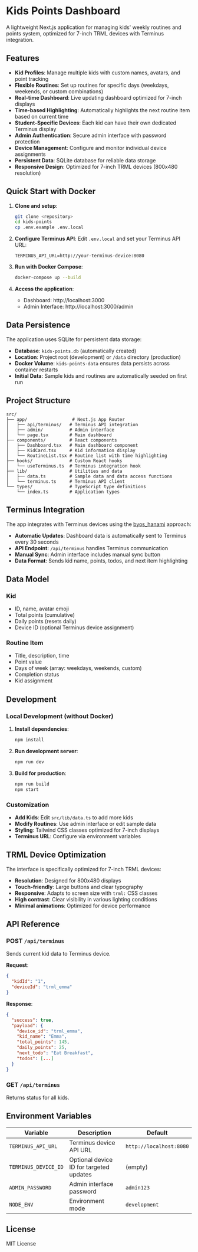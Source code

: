 # Kids Points Dashboard

A lightweight Next.js application for managing kids' weekly routines and points system, optimized for 7-inch TRML devices with Terminus integration.

## Features

- **Kid Profiles**: Manage multiple kids with custom names, avatars, and point tracking
- **Flexible Routines**: Set up routines for specific days (weekdays, weekends, or custom combinations)
- **Real-time Dashboard**: Live updating dashboard optimized for 7-inch displays
- **Time-based Highlighting**: Automatically highlights the next routine item based on current time
- **Student-Specific Devices**: Each kid can have their own dedicated Terminus display
- **Admin Authentication**: Secure admin interface with password protection
- **Device Management**: Configure and monitor individual device assignments
- **Persistent Data**: SQLite database for reliable data storage
- **Responsive Design**: Optimized for 7-inch TRML devices (800x480 resolution)

## Quick Start with Docker

1. **Clone and setup**:
   ```bash
   git clone <repository>
   cd kids-points
   cp .env.example .env.local
   ```

2. **Configure Terminus API**:
   Edit `.env.local` and set your Terminus API URL:
   ```
   TERMINUS_API_URL=http://your-terminus-device:8080
   ```

3. **Run with Docker Compose**:
   ```bash
   docker-compose up --build
   ```

4. **Access the application**:
   - Dashboard: http://localhost:3000
   - Admin Interface: http://localhost:3000/admin

## Data Persistence

The application uses SQLite for persistent data storage:

- **Database**: `kids-points.db` (automatically created)
- **Location**: Project root (development) or `/data` directory (production)
- **Docker Volume**: `kids-points-data` ensures data persists across container restarts
- **Initial Data**: Sample kids and routines are automatically seeded on first run

## Project Structure

```
src/
├── app/                 # Next.js App Router
│   ├── api/terminus/   # Terminus API integration
│   ├── admin/          # Admin interface
│   └── page.tsx        # Main dashboard
├── components/         # React components
│   ├── Dashboard.tsx   # Main dashboard component
│   ├── KidCard.tsx     # Kid information display
│   └── RoutineList.tsx # Routine list with time highlighting
├── hooks/              # Custom React hooks
│   └── useTerminus.ts  # Terminus integration hook
├── lib/                # Utilities and data
│   ├── data.ts         # Sample data and data access functions
│   └── terminus.ts     # Terminus API client
└── types/              # TypeScript type definitions
    └── index.ts        # Application types
```

## Terminus Integration

The app integrates with Terminus devices using the [byos_hanami](https://github.com/usetrmnl/byos_hanami) approach:

- **Automatic Updates**: Dashboard data is automatically sent to Terminus every 30 seconds
- **API Endpoint**: `/api/terminus` handles Terminus communication
- **Manual Sync**: Admin interface includes manual sync button
- **Data Format**: Sends kid name, points, todos, and next item highlighting

## Data Model

### Kid
- ID, name, avatar emoji
- Total points (cumulative)
- Daily points (resets daily)
- Device ID (optional Terminus device assignment)

### Routine Item
- Title, description, time
- Point value
- Days of week (array: weekdays, weekends, custom)
- Completion status
- Kid assignment

## Development

### Local Development (without Docker)

1. **Install dependencies**:
   ```bash
   npm install
   ```

2. **Run development server**:
   ```bash
   npm run dev
   ```

3. **Build for production**:
   ```bash
   npm run build
   npm start
   ```

### Customization

- **Add Kids**: Edit `src/lib/data.ts` to add more kids
- **Modify Routines**: Use admin interface or edit sample data
- **Styling**: Tailwind CSS classes optimized for 7-inch displays
- **Terminus URL**: Configure via environment variables

## TRML Device Optimization

The interface is specifically optimized for 7-inch TRML devices:

- **Resolution**: Designed for 800x480 displays
- **Touch-friendly**: Large buttons and clear typography
- **Responsive**: Adapts to screen size with `trml:` CSS classes
- **High contrast**: Clear visibility in various lighting conditions
- **Minimal animations**: Optimized for device performance

## API Reference

### POST `/api/terminus`
Sends current kid data to Terminus device.

**Request**:
```json
{
  "kidId": "1",
  "deviceId": "trml_emma"
}
```

**Response**:
```json
{
  "success": true,
  "payload": {
    "device_id": "trml_emma",
    "kid_name": "Emma",
    "total_points": 145,
    "daily_points": 25,
    "next_todo": "Eat Breakfast",
    "todos": [...]
  }
}
```

### GET `/api/terminus`
Returns status for all kids.

## Environment Variables

| Variable | Description | Default |
|----------|-------------|---------|
| `TERMINUS_API_URL` | Terminus device API URL | `http://localhost:8080` |
| `TERMINUS_DEVICE_ID` | Optional device ID for targeted updates | (empty) |
| `ADMIN_PASSWORD` | Admin interface password | `admin123` |
| `NODE_ENV` | Environment mode | `development` |

## License

MIT License
